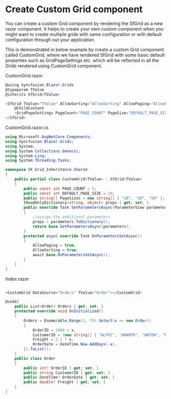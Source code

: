 # Create Custom Grid component

You can create a custom Grid component by rendering the SfGrid as a new razor component. It helps to create your own custom component when you might want to create multiple grids with same configuration or with default configuration through out your application.

This is demonstrated in below example by create a custom Grid component called CustomGrid, where we have rendered SfGrid with some basic default properties such as GridPageSettings etc. which will be reflected in all the Grids rendered using CustomGrid component.

CustomGrid.razor

```csharp
@using Syncfusion.Blazor.Grids
@typeparam TValue
@inherits SfGrid<TValue>

<SfGrid TValue="TValue" AllowSorting="AllowSorting" AllowPaging="AllowPaging" @attributes="props">
    @ChildContent
    <GridPageSettings PageCount="PAGE_COUNT" PageSize="DEFAULT_PAGE_SIZE" PageSizes="PageSizes"></GridPageSettings>
</SfGrid>
```

CustomGrid.razor.cs

```csharp
using Microsoft.AspNetCore.Components;
using Syncfusion.Blazor.Grids;
using System;
using System.Collections.Generic;
using System.Linq;
using System.Threading.Tasks;

namespace SF_Grid_Inheritance.Shared
{
    public partial class CustomGrid<TValue> : SfGrid<TValue>
    {
        public const int PAGE_COUNT = 5;
        public const int DEFAULT_PAGE_SIZE = 10;
        public string[] PageSizes = new string[] { "10", "20", "50" };
        IReadOnlyDictionary<string, object> props { get; set; }
        public override Task SetParametersAsync(ParameterView parameters)
        {
            //assign the additional parameters
            props = parameters.ToDictionary();
            return base.SetParametersAsync(parameters);
        }
        protected async override Task OnParametersSetAsync()
        {
            AllowPaging = true;
            AllowSorting = true;
            await base.OnParametersSetAsync();
        }
    }
}
```

Index.razor

```csharp

<CustomGrid DataSource="Orders" TValue="Order"></CustomGrid>

@code{
    public List<Order> Orders { get; set; }
    protected override void OnInitialized()
    {
        Orders = Enumerable.Range(1, 75).Select(x => new Order()
        {
            OrderID = 1000 + x,
            CustomerID = (new string[] { "ALFKI", "ANANTR", "ANTON", "BLONP", "BOLID" })[new Random().Next(5)],
            Freight = 2.1 * x,
            OrderDate = DateTime.Now.AddDays(-x),
        }).ToList();
    }
    public class Order
    {
        public int? OrderID { get; set; }
        public string CustomerID { get; set; }
        public DateTime? OrderDate { get; set; }
        public double? Freight { get; set; }
    }
}
```
